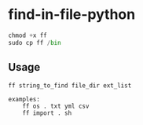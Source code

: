 # find-in-file-python

```python
chmod +x ff
sudo cp ff /bin
```

## Usage

```
ff string_to_find file_dir ext_list

examples: 
    ff os . txt yml csv
    ff import . sh
```
